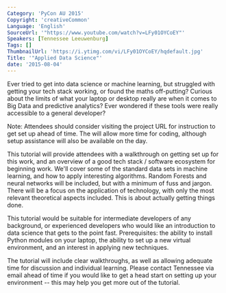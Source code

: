 ```yaml
---
Category: 'PyCon AU 2015'
Copyright: 'creativeCommon'
Language: 'English'
SourceUrl: '"https://www.youtube.com/watch?v=LFy01OYCoEY"'
Speakers: [Tennessee Leeuwenburg]
Tags: []
ThumbnailUrl: 'https://i.ytimg.com/vi/LFy01OYCoEY/hqdefault.jpg'
Title: '"Applied Data Science"'
date: '2015-08-04'
---
```

Ever tried to get into data science or machine learning, but struggled with getting your tech stack working, or found the maths off-putting? Curious about the limits of what your laptop or desktop really are when it comes to Big Data and predictive analytics? Ever wondered if these tools were really accessible to a general developer?

Note: Attendees should consider visiting the project URL for instruction to get set up ahead of time. The will allow more time for coding, although setup assistance will also be available on the day.

This tutorial will provide attendees with a walkthrough on getting set up for this work, and an overview of a good tech stack / software ecosystem for beginning work. We'll cover some of the standard data sets in machine learning, and how to apply interesting algorithms. Random Forests and neural networks will be included, but with a minimum of fuss and jargon. There will be a focus on the application of technology, with only the most relevant theoretical aspects included. This is about actually getting things done.

This tutorial would be suitable for intermediate developers of any background, or experienced developers who would like an introduction to data science that gets to the point fast. Prerequisites: the ability to install Python modules on your laptop, the ability to set up a new virtual environment, and an interest in applying new techniques.

The tutorial will include clear walkthroughs, as well as allowing adequate time for discussion and individual learning. Please contact Tennessee via email ahead of time if you would like to get a head start on setting up your environment -- this may help you get more out of the tutorial. 

